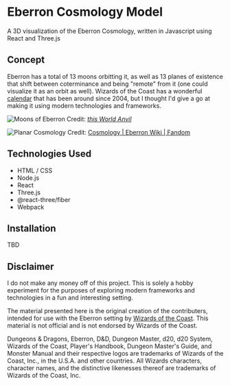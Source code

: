 
# Eberron Cosmology Model

A 3D visualization of the Eberron Cosmology, written in Javascript using React and Three.js

## Concept

Eberron has a total of 13 moons orbitting it, as well as 13 planes of existence that shift between coterminance and being "remote" from it (one could visualize it as an orbit as well). Wizards of the Coast has a wonderful [calendar](http://marksworld.zeemer.com/files/calendar/calendar.html) that has been around since 2004, but I thought I'd give a go at making it using modern technologies and frameworks. 

![Moons of Eberron](https://www.worldanvil.com/media/cache/cover/uploads/images/7364583e902505cb9ee4b2e8fb284510.webp)
Credit: [*this World Anvil*](https://www.worldanvil.com/w/eberron-drelisa/a/moons-of-eberron--article)

![Planar Cosmology](https://static.wikia.nocookie.net/eberron/images/0/00/3E_Cosmology.jpg/revision/latest?cb=20230219030830)
Credit: [Cosmology | Eberron Wiki | Fandom](https://eberron.fandom.com/wiki/Cosmology)

## Technologies Used

* HTML / CSS
* Node.js
* React
* Three.js
* @react-three/fiber
* Webpack

## Installation

TBD

## Disclaimer

I do not make any money off of this project. This is solely a hobby experiment for the purposes of exploring modern frameworks and technologies in a fun and interesting setting. 

The material presented here is the original creation of the contributers, intended for use with the Eberron setting by [Wizards of the Coast](https://company.wizards.com/en). This material is not official and is not endorsed by Wizards of the Coast.

Dungeons & Dragons, Eberron, D&D, Dungeon Master, d20, d20 System, Wizards of the Coast, Player's Handbook, Dungeon Master's Guide, and Monster Manual and their respective logos are trademarks of Wizards of the Coast, Inc., in the U.S.A. and other countries. All Wizards characters, character names, and the distinctive likenesses thereof are trademarks of Wizards of the Coast, Inc.
